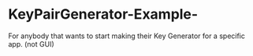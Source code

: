 # KeyPairGenerator-Example-
For anybody that wants to start making their Key Generator for a specific app. (not GUI)
